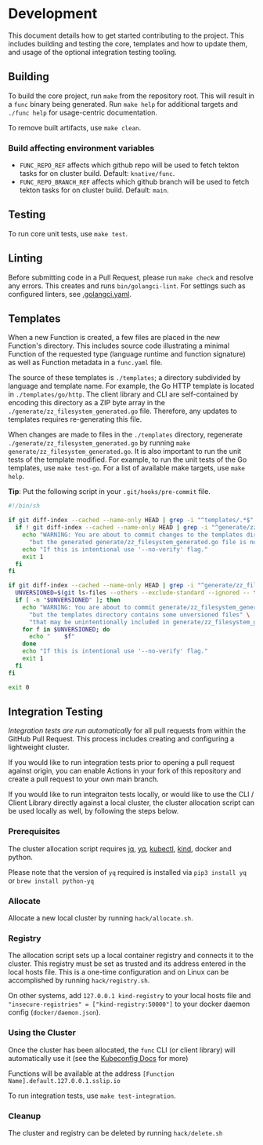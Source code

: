 # Development

This document details how to get started contributing to the project.  This includes building and testing the core, templates and how to update them, and usage of the optional integration testing tooling.

## Building

To build the core project, run `make` from the repository root.  This will result in a `func` binary being generated.  Run `make help` for additional targets and `./func help` for usage-centric documentation.

To remove built artifacts, use `make clean`.

### Build affecting environment variables
* `FUNC_REPO_REF` affects which github repo will be used to fetch tekton tasks for on cluster build. Default: `knative/func`.
* `FUNC_REPO_BRANCH_REF` affects which github branch will be used to fetch tekton tasks for on cluster build. Default: `main`.

## Testing

To run core unit tests, use `make test`.

## Linting

Before submitting code in a Pull Request, please run `make check` and resolve any errors.  This creates and runs `bin/golangci-lint`.  For settings such as configured linters, see [.golangci.yaml](../.golangci.yaml).


## Templates

When a new Function is created, a few files are placed in the new Function's directory.  This includes source code illustrating a minimal Function of the requested type (language runtime and function signature) as well as Function metadata in a `func.yaml` file.

The source of these templates is `./templates`; a directory subdivided by language and template name.
For example, the Go HTTP template is located in `./templates/go/http`.
The client library and CLI are self-contained
by encoding this directory as a ZIP byte array in the `./generate/zz_filesystem_generated.go` file.
Therefore, any updates to templates requires re-generating this file.

When changes are made to files in the `./templates` directory,
regenerate `./generate/zz_filesystem_generated.go` by running `make generate/zz_filesystem_generated.go`.
It is also important to run the unit tests of the template modified.
For example, to run the unit tests of the Go templates, use `make test-go`.
For a list of available make targets, use `make help`.

**Tip**:
Put the following script in your `.git/hooks/pre-commit` file.

```sh
#!/bin/sh

if git diff-index --cached --name-only HEAD | grep -i "^templates/.*$" >/dev/null; then
  if ! git diff-index --cached --name-only HEAD | grep -i "^generate/zz_filesystem_generated.go$" >/dev/null; then
    echo "WARNING: You are about to commit changes to the templates directory," \
      "but the generated generate/zz_filesystem_generated.go file is not staged."
    echo "If this is intentional use '--no-verify' flag."
    exit 1
  fi
fi

if git diff-index --cached --name-only HEAD | grep -i "^generate/zz_filesystem_generated.go$" >/dev/null; then
  UNVERSIONED=$(git ls-files --others --exclude-standard --ignored -- templates/ 2>/dev/null)
  if [ -n "$UNVERSIONED" ]; then
    echo "WARNING: You are about to commit generate/zz_filesystem_generated.go," \
      "but the templates directory contains some unversioned files" \
      "that may be unintentionally included in generate/zz_filesystem_generated.go"
    for f in $UNVERSIONED; do
      echo "    $f"
    done
    echo "If this is intentional use '--no-verify' flag."
    exit 1
  fi
fi

exit 0

```

## Integration Testing

*Integration tests are run automatically* for all pull requests from within the GitHub Pull Request.  This process includes creating and configuring a lightweight cluster.

If you would like to run integration tests prior to opening a pull request against origin, you can enable Actions in your fork of this repository and create a pull request to your own main branch.

If you would like to run integraiton tests locally, or would like to use the CLI / Client Library directly against a local cluster, the cluster allocation script can be used locally as well, by following the steps below.


###  Prerequisites

The cluster allocation script requires [jq](https://stedolan.github.io/jq/), [yq](https://github.com/kislyuk/yq), [kubectl](https://kubernetes.io/docs/tasks/tools/), [kind](https://kind.sigs.k8s.io/docs/user/quick-start/), docker and python.

Please note that the version of `yq` required is installed via `pip3 install yq` or `brew install python-yq`


### Allocate

Allocate a new local cluster by running `hack/allocate.sh`.


### Registry

The allocation script sets up a local container registry and connects it to the cluster.  This registry must be set as trusted and its address entered in the local hosts file.  This is a one-time configuration and on Linux can be accomplished by running `hack/registry.sh`. 

On other systems, add `127.0.0.1 kind-registry` to your local hosts file and `"insecure-registries" = ["kind-registry:50000"]` to your docker daemon config (`docker/daemon.json`).


### Using the Cluster

Once the cluster has been allocated, the `func` CLI (or client library) will automatically use it (see the [Kubeconfig Docs](https://kubernetes.io/docs/concepts/configuration/organize-cluster-access-kubeconfig/) for more)

Functions will be available at the address `[Function Name].default.127.0.0.1.sslip.io`

To run integration tests, use `make test-integration`.


### Cleanup

The cluster and registry can be deleted by running `hack/delete.sh`





